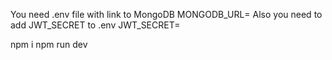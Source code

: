 You need .env file with link to MongoDB
MONGODB_URL=
Also you need to add JWT_SECRET to .env
JWT_SECRET=

npm i
npm run dev
